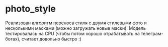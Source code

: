 # photo_style

Реализован алгоритм переноса стиля с двумя стилевыми фото и несколькими масками (можно загружать новые маски). Модель тестировалась на CPU (чтобы потом хорошо отрабатывать на телеграм-ботах), считает довольно быстро :)
